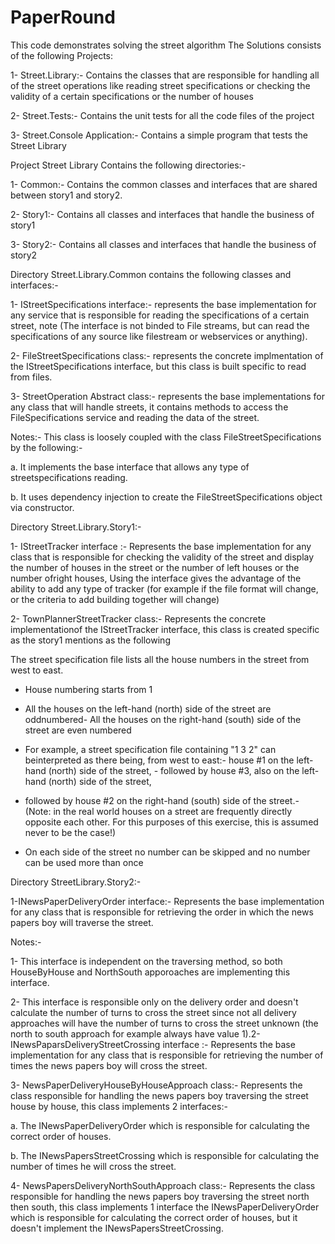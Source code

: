 # PaperRound
This code demonstrates solving the street algorithm
The Solutions consists of the following Projects:

1- Street.Library:- Contains the classes that are responsible for handling all of the street operations like reading street specifications or checking the validity of a certain specifications or the number of houses

2- Street.Tests:- Contains the unit tests for all the code files of the project

3- Street.Console Application:- Contains a simple program that tests the Street Library

Project Street Library Contains the following directories:-

1- Common:- Contains the common classes and interfaces that are shared between story1 and story2.

2- Story1:- Contains all classes and interfaces that handle the business of story1

3- Story2:- Contains all classes and interfaces that handle the business of story2

Directory Street.Library.Common contains the following classes and interfaces:-

1- IStreetSpecifications interface:- represents the base implementation for any service that is responsible for reading the specifications of a certain street, note (The interface is not binded to File streams, but can read the specifications of any source like 
filestream or webservices or anything).

2- FileStreetSpecifications class:- represents the concrete implmentation of the IStreetSpecifications interface, but this class is built specific to read from files.

3- StreetOperation Abstract class:- represents the base implementations for any class that will handle streets, it contains methods to access the FileSpecifications service and reading the data of the street.

Notes:- This class is loosely coupled with the class FileStreetSpecifications by the following:-

a. It implements the base interface that allows any type of streetspecifications reading.

b. It uses dependency injection to create the FileStreetSpecifications object via constructor.

Directory Street.Library.Story1:-

1- IStreetTracker interface :- Represents the base implementation for any class that is responsible for checking the validity of the street and display the number of houses in the street or the number of left houses or the number ofright houses, Using the interface 
gives the advantage of the ability to add any type of tracker (for example if the file format will change, or the criteria to add building together will change)

2- TownPlannerStreetTracker class:- Represents the concrete implementationof the IStreetTracker interface, this class is created specific as the story1 mentions as the following

The street specification file lists all the house numbers in the street from west to east.

- House numbering starts from 1

- All the houses on the left-hand (north) side of the street are oddnumbered- All the houses on the right-hand (south) side of the street are even numbered

- For example, a street specification file containing "1 3 2" can beinterpreted as there being, from west to east:- house #1 on the left-hand (north) side of the street, - followed by house #3, also on the left-hand (north) side of the street, 

- followed by house #2 on the right-hand (south) side of the street.- (Note: in the real world houses on a street are frequently directly opposite each other. For this purposes of this exercise,   this is assumed never to be the case!)
- On each side of the street no number can be skipped and no number can be used more than once

Directory StreetLibrary.Story2:-

1-INewsPaperDeliveryOrder interface:- Represents the base implementation for any class that is responsible for retrieving the order in which the news papers boy will traverse the street.

Notes:- 

1- This interface is independent on the traversing method, so both HouseByHouse and NorthSouth apporoaches are implementing this interface.

2- This interface is responsible only on the delivery order and doesn't calculate the number of turns to cross the street since not all delivery approaches will have the number of turns to cross the street unknown (the north to south approach 
for example always have value 1).2-INewsPaparsDeliveryStreetCrossing interface :- Represents the base implementation for any class that is responsible for retrieving the number of times the news papers boy will cross the street.

3- NewsPaperDeliveryHouseByHouseApproach class:- Represents the class responsible for handling the news papers boy traversing the street house by house, this class implements 2 interfaces:-

a. The INewsPaperDeliveryOrder which is responsible for calculating the correct order of houses. 

b. The INewsPapersStreetCrossing which is responsible for calculating the number of times he will cross the street.

4- NewsPapersDeliveryNorthSouthApproach class:- Represents the class responsible for handling the news papers boy traversing the street north then south, this class implements 1 interface the INewsPaperDeliveryOrder which is responsible for calculating the correct order 
of houses, but it doesn't implement the INewsPapersStreetCrossing.

